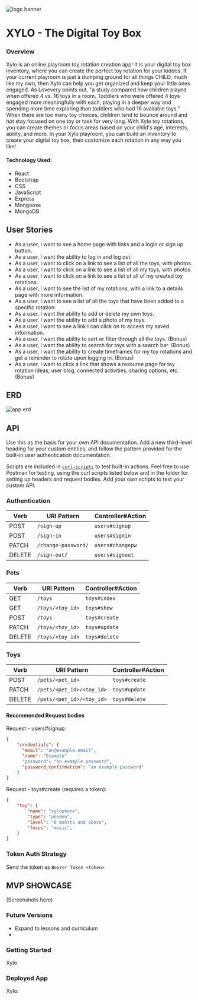 ![logo banner](https://i.imgur.com/pjQcE1T.gif)

# XYLO - The Digital Toy Box

### Overview
Xylo is an online playroom toy rotation creation app! It is your digital toy box inventory, where you can create the perfect toy rotation for your kiddos. If your current playroom is just a dumping ground for all things CHILD, much like my own, then Xylo can help you get organized and keep your little ones engaged. As Lovevery points out, "a study compared how children played when offered 4 vs. 16 toys in a room. Toddlers who were offered 4 toys engaged more meaningfully with each, playing in a deeper way and spending more time exploring than toddlers who had 16 available toys." When there are too many toy choices, children tend to bounce around and not stay focused on one toy or task for very long. With Xylo toy rotations, you can create themes or focus areas based on your child's age, interests, ability, and more. In your Xylo playroom, you can build an inventory to create your digital toy box, then customize each rotation in any way you like!

#### Technology Used:
- React
- Bootstrap
- CSS
- JavaScript
- Express
- Mongoose
- MongoDB

## User Stories
- As a user, I want to see a home page with links and a login or sign up button.
- As a user, I want the ability to log in and log out.
- As a user, I want to click on a link to see a list of all the toys, with photos.
- As a user, I want to click on a link to see a list of all my toys, with photos.
- As a user, I want to click on a link to see a list of all of my created toy rotations.
- As a user, I want to see the list of my rotations, with a link to a details page with more information.
- As a user, I want to see a list of all the toys that have been added to a specific rotation.
- As a user, I want the ability to add or delete my own toys.
- As a user, I want the ability to add a photo of my toys.
- As a user, I want to see a link I can click on to access my saved information.
- As a user, I want the ability to sort or filter through all the toys. (Bonus)
- As a user, I want the ability to search for toys with a search bar. (Bonus)
- As a user, I want the ability to create timeframes for my toy rotations and get a reminder to rotate upon logging in. (Bonus)
- As a user, I want to click a link that shows a resource page for toy rotation ideas, user blog, connected activities, sharing options, etc. (Bonus)

## ERD
![app erd](https://i.imgur.com/9UrLuph.png)

## API
Use this as the basis for your own API documentation. Add a new third-level
heading for your custom entities, and follow the pattern provided for the
built-in user authentication documentation.

Scripts are included in [`curl-scripts`](curl-scripts) to test built-in actions. Feel free to use Postman for testing, using the curl scripts listed below and in the folder for setting up headers and request bodies.
Add your own scripts to test your custom API.

### Authentication

| Verb   | URI Pattern            | Controller#Action |
|--------|------------------------|-------------------|
| POST   | `/sign-up`             | `users#signup`    |
| POST   | `/sign-in`             | `users#signin`    |
| PATCH  | `/change-password/` | `users#changepw`  |
| DELETE | `/sign-out/`        | `users#signout`   |

### Pets

| Verb   | URI Pattern            | Controller#Action |
|--------|------------------------|-------------------|
| GET   | `/toys`             | `toys#index`    |
| GET   | `/toys/<toy_id>`    | `toys#show`    |
| POST   | `/toys`             | `toys#create`    |
| PATCH  | `/toys/<toy_id>` | `toys#update`  |
| DELETE | `/toys/<toy_id>`        | `toys#delete`   |

### Toys

| Verb   | URI Pattern            | Controller#Action |
|--------|------------------------|-------------------|
| POST   | `/pets/<pet_id>`             | `toys#create`    |
| PATCH  | `/pets/<pet_id>/<toy_id>` | `toys#update`  |
| DELETE | `/pets/<pet_id>/<toy_id>`        | `toys#delete`   |

#### Recommended Request bodies
Request - users#signup:

```json
{
    "credentials": {
      "email": "an@example.email",
      "name": "Example"
      "password": "an example password",
      "password_confirmation": "an example password"
    }
}
```

Request - toys#create (requires a token):

```json
{
    "toy": {
        "name": "xylophone",
        "type": "wooden",
        "level": "6 months and above",
        "focus": "music",
    }
}
```

### Token Auth Strategy
Send the token as `Bearer Token <token>`

## MVP SHOWCASE
(Screenshots here)

### Future Versions
- Expand to lessons and curriculum
- 

### Getting Started
Xylo

### Deployed App
Xylo: 
